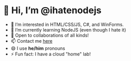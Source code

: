 # 👋 Hi, I’m @ihatenodejs
- 👀 I’m interested in HTML/CSS/JS, C#, and WinForms.
- 🌱 I’m currently learning NodeJS (even though I hate it)
- 💞️ Open to collaborations of all kinds!
- 📫 Contact me [here](https://aidxn.fun/contact)
- 😄 I use **he/him** pronouns
- ⚡ Fun fact: I have a cloud "home" lab!
